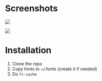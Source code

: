 Screenshots
===========
![](http://neeee.github.com/bdf-tewi/example.png)

![](http://neeee.github.com/bdf-tewi/bold.png)

Installation
============
1. Clone the repo
2. Copy fonts to ~/.fonts (create it if needed)
3. Do `fc-cache`
